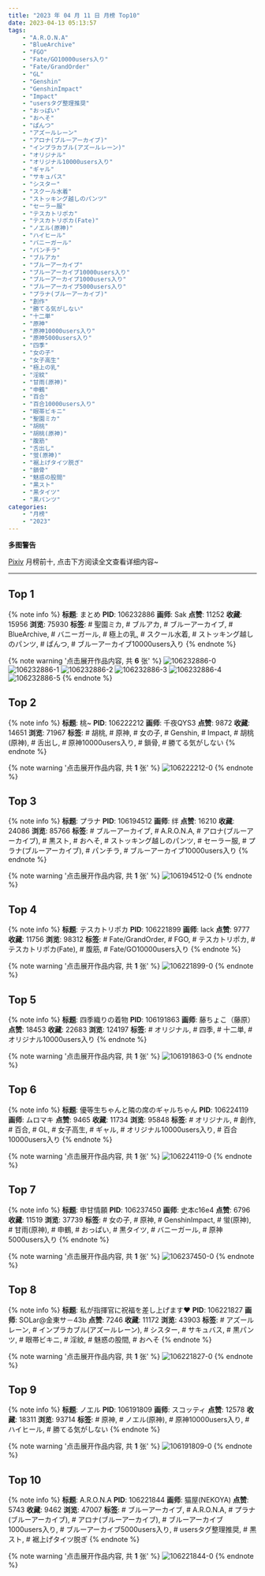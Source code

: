 ```yaml
---
title: "2023 年 04 月 11 日 月榜 Top10"
date: 2023-04-13 05:13:57
tags:
    - "A.R.O.N.A"
    - "BlueArchive"
    - "FGO"
    - "Fate/GO10000users入り"
    - "Fate/GrandOrder"
    - "GL"
    - "Genshin"
    - "GenshinImpact"
    - "Impact"
    - "usersタグ整理推奨"
    - "おっぱい"
    - "おへそ"
    - "ぱんつ"
    - "アズールレーン"
    - "アロナ(ブルーアーカイブ)"
    - "インプラカブル(アズールレーン)"
    - "オリジナル"
    - "オリジナル10000users入り"
    - "ギャル"
    - "サキュバス"
    - "シスター"
    - "スクール水着"
    - "ストッキング越しのパンツ"
    - "セーラー服"
    - "テスカトリポカ"
    - "テスカトリポカ(Fate)"
    - "ノエル(原神)"
    - "ハイヒール"
    - "バニーガール"
    - "パンチラ"
    - "ブルアカ"
    - "ブルーアーカイブ"
    - "ブルーアーカイブ10000users入り"
    - "ブルーアーカイブ1000users入り"
    - "ブルーアーカイブ5000users入り"
    - "プラナ(ブルーアーカイブ)"
    - "創作"
    - "勝てる気がしない"
    - "十二単"
    - "原神"
    - "原神10000users入り"
    - "原神5000users入り"
    - "四季"
    - "女の子"
    - "女子高生"
    - "極上の乳"
    - "淫紋"
    - "甘雨(原神)"
    - "申鶴"
    - "百合"
    - "百合10000users入り"
    - "眼帯ビキニ"
    - "聖園ミカ"
    - "胡桃"
    - "胡桃(原神)"
    - "腹筋"
    - "舌出し"
    - "蛍(原神)"
    - "裾上げタイツ脱ぎ"
    - "鎖骨"
    - "魅惑の股間"
    - "黒スト"
    - "黒タイツ"
    - "黒パンツ"
categories:
    - "月榜"
    - "2023"
---
```


<i class="fa fa-triangle-exclamation"></i>**多图警告**<i class="fa fa-triangle-exclamation"></i>

[Pixiv](https://www.pixiv.net/) 月榜前十, 点击下方阅读全文查看详细内容~

<!-- more -->

---

## Top 1

{% note info %}
**标题**: まとめ
**PID**: 106232886 **画师**: Sak
**点赞**: 11252 **收藏**: 15956 **浏览**: 75930
**标签**: # 聖園ミカ, # ブルアカ, # ブルーアーカイブ, # BlueArchive, # バニーガール, # 極上の乳, # スクール水着, # ストッキング越しのパンツ, # ぱんつ, # ブルーアーカイブ10000users入り
{% endnote %}

{% note warning '点击展开作品内容, 共 **6** 张' %}
![106232886-0](https://i.pixiv.re/img-original/img/2023/03/15/12/15/06/106232886_p0.png)
![106232886-1](https://i.pixiv.re/img-original/img/2023/03/15/12/15/06/106232886_p1.png)
![106232886-2](https://i.pixiv.re/img-original/img/2023/03/15/12/15/06/106232886_p2.png)
![106232886-3](https://i.pixiv.re/img-original/img/2023/03/15/12/15/06/106232886_p3.png)
![106232886-4](https://i.pixiv.re/img-original/img/2023/03/15/12/15/06/106232886_p4.png)
![106232886-5](https://i.pixiv.re/img-original/img/2023/03/15/12/15/06/106232886_p5.png)
{% endnote %}

## Top 2

{% note info %}
**标题**: 桃~
**PID**: 106222212 **画师**: 千夜QYS3
**点赞**: 9872 **收藏**: 14651 **浏览**: 71967
**标签**: # 胡桃, # 原神, # 女の子, # Genshin, # Impact, # 胡桃(原神), # 舌出し, # 原神10000users入り, # 鎖骨, # 勝てる気がしない
{% endnote %}

{% note warning '点击展开作品内容, 共 **1** 张' %}
![106222212-0](https://i.pixiv.re/img-original/img/2023/03/15/00/07/44/106222212_p0.jpg)
{% endnote %}

## Top 3

{% note info %}
**标题**: プラナ
**PID**: 106194512 **画师**: 绊
**点赞**: 16210 **收藏**: 24086 **浏览**: 85766
**标签**: # ブルーアーカイブ, # A.R.O.N.A, # アロナ(ブルーアーカイブ), # 黒スト, # おへそ, # ストッキング越しのパンツ, # セーラー服, # プラナ(ブルーアーカイブ), # パンチラ, # ブルーアーカイブ10000users入り
{% endnote %}

{% note warning '点击展开作品内容, 共 **1** 张' %}
![106194512-0](https://i.pixiv.re/img-original/img/2023/03/14/01/11/39/106194512_p0.jpg)
{% endnote %}

## Top 4

{% note info %}
**标题**: テスカトリポカ
**PID**: 106221899 **画师**: lack
**点赞**: 9777 **收藏**: 11756 **浏览**: 98312
**标签**: # Fate/GrandOrder, # FGO, # テスカトリポカ, # テスカトリポカ(Fate), # 腹筋, # Fate/GO10000users入り
{% endnote %}

{% note warning '点击展开作品内容, 共 **1** 张' %}
![106221899-0](https://i.pixiv.re/img-original/img/2023/03/15/00/02/07/106221899_p0.png)
{% endnote %}

## Top 5

{% note info %}
**标题**: 四季織りの着物
**PID**: 106191863 **画师**: 藤ちょこ（藤原）
**点赞**: 18453 **收藏**: 22683 **浏览**: 124197
**标签**: # オリジナル, # 四季, # 十二単, # オリジナル10000users入り
{% endnote %}

{% note warning '点击展开作品内容, 共 **1** 张' %}
![106191863-0](https://i.pixiv.re/img-original/img/2023/03/14/00/00/39/106191863_p0.png)
{% endnote %}

## Top 6

{% note info %}
**标题**: 優等生ちゃんと隣の席のギャルちゃん
**PID**: 106224119 **画师**: ムロマキ
**点赞**: 9465 **收藏**: 11734 **浏览**: 95848
**标签**: # オリジナル, # 創作, # 百合, # GL, # 女子高生, # ギャル, # オリジナル10000users入り, # 百合10000users入り
{% endnote %}

{% note warning '点击展开作品内容, 共 **1** 张' %}
![106224119-0](https://i.pixiv.re/img-original/img/2023/03/15/01/10/18/106224119_p0.jpg)
{% endnote %}

## Top 7

{% note info %}
**标题**: 申甘情願
**PID**: 106237450 **画师**: 史本c16e4
**点赞**: 6796 **收藏**: 11519 **浏览**: 37739
**标签**: # 女の子, # 原神, # GenshinImpact, # 蛍(原神), # 甘雨(原神), # 申鶴, # おっぱい, # 黒タイツ, # バニーガール, # 原神5000users入り
{% endnote %}

{% note warning '点击展开作品内容, 共 **1** 张' %}
![106237450-0](https://i.pixiv.re/img-original/img/2023/03/15/16/57/59/106237450_p0.jpg)
{% endnote %}

## Top 8

{% note info %}
**标题**: 私が指揮官に祝福を差し上げます❤️
**PID**: 106221827 **画师**: SOLar@金東サ－43b
**点赞**: 7246 **收藏**: 11172 **浏览**: 43903
**标签**: # アズールレーン, # インプラカブル(アズールレーン), # シスター, # サキュバス, # 黒パンツ, # 眼帯ビキニ, # 淫紋, # 魅惑の股間, # おへそ
{% endnote %}

{% note warning '点击展开作品内容, 共 **1** 张' %}
![106221827-0](https://i.pixiv.re/img-original/img/2023/03/15/00/01/26/106221827_p0.png)
{% endnote %}

## Top 9

{% note info %}
**标题**: ノエル
**PID**: 106191809 **画师**: スコッティ
**点赞**: 12578 **收藏**: 18311 **浏览**: 93714
**标签**: # 原神, # ノエル(原神), # 原神10000users入り, # ハイヒール, # 勝てる気がしない
{% endnote %}

{% note warning '点击展开作品内容, 共 **1** 张' %}
![106191809-0](https://i.pixiv.re/img-original/img/2023/03/14/05/34/47/106191809_p0.jpg)
{% endnote %}

## Top 10

{% note info %}
**标题**: A.R.O.N.A
**PID**: 106221844 **画师**: 猫屋(NEKOYA)
**点赞**: 5743 **收藏**: 9462 **浏览**: 47007
**标签**: # ブルーアーカイブ, # A.R.O.N.A, # プラナ(ブルーアーカイブ), # アロナ(ブルーアーカイブ), # ブルーアーカイブ1000users入り, # ブルーアーカイブ5000users入り, # usersタグ整理推奨, # 黒スト, # 裾上げタイツ脱ぎ
{% endnote %}

{% note warning '点击展开作品内容, 共 **1** 张' %}
![106221844-0](https://i.pixiv.re/img-original/img/2023/03/15/00/01/34/106221844_p0.png)
{% endnote %}
